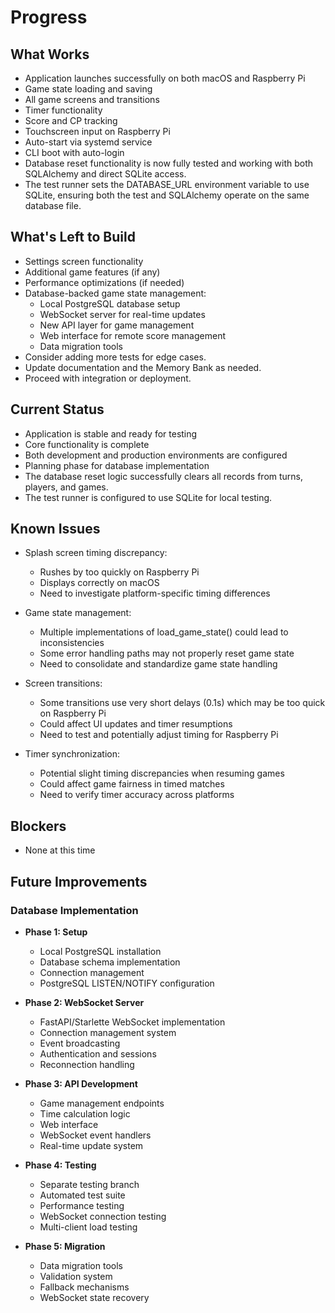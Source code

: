 # Progress

## What Works

- Application launches successfully on both macOS and Raspberry Pi
- Game state loading and saving
- All game screens and transitions
- Timer functionality
- Score and CP tracking
- Touchscreen input on Raspberry Pi
- Auto-start via systemd service
- CLI boot with auto-login
- Database reset functionality is now fully tested and working with both SQLAlchemy and direct SQLite access.
- The test runner sets the DATABASE_URL environment variable to use SQLite, ensuring both the test and SQLAlchemy operate on the same database file.

## What's Left to Build

- Settings screen functionality
- Additional game features (if any)
- Performance optimizations (if needed)
- Database-backed game state management:
  - Local PostgreSQL database setup
  - WebSocket server for real-time updates
  - New API layer for game management
  - Web interface for remote score management
  - Data migration tools
- Consider adding more tests for edge cases.
- Update documentation and the Memory Bank as needed.
- Proceed with integration or deployment.

## Current Status

- Application is stable and ready for testing
- Core functionality is complete
- Both development and production environments are configured
- Planning phase for database implementation
- The database reset logic successfully clears all records from turns, players, and games.
- The test runner is configured to use SQLite for local testing.

## Known Issues

- Splash screen timing discrepancy:

  - Rushes by too quickly on Raspberry Pi
  - Displays correctly on macOS
  - Need to investigate platform-specific timing differences

- Game state management:

  - Multiple implementations of load_game_state() could lead to inconsistencies
  - Some error handling paths may not properly reset game state
  - Need to consolidate and standardize game state handling

- Screen transitions:

  - Some transitions use very short delays (0.1s) which may be too quick on Raspberry Pi
  - Could affect UI updates and timer resumptions
  - Need to test and potentially adjust timing for Raspberry Pi

- Timer synchronization:
  - Potential slight timing discrepancies when resuming games
  - Could affect game fairness in timed matches
  - Need to verify timer accuracy across platforms

## Blockers

- None at this time

## Future Improvements

### Database Implementation

- **Phase 1: Setup**

  - Local PostgreSQL installation
  - Database schema implementation
  - Connection management
  - PostgreSQL LISTEN/NOTIFY configuration

- **Phase 2: WebSocket Server**

  - FastAPI/Starlette WebSocket implementation
  - Connection management system
  - Event broadcasting
  - Authentication and sessions
  - Reconnection handling

- **Phase 3: API Development**

  - Game management endpoints
  - Time calculation logic
  - Web interface
  - WebSocket event handlers
  - Real-time update system

- **Phase 4: Testing**

  - Separate testing branch
  - Automated test suite
  - Performance testing
  - WebSocket connection testing
  - Multi-client load testing

- **Phase 5: Migration**
  - Data migration tools
  - Validation system
  - Fallback mechanisms
  - WebSocket state recovery
